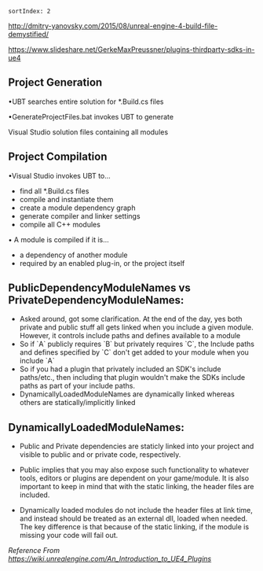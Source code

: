     sortIndex: 2

<http://dmitry-yanovsky.com/2015/08/unreal-engine-4-build-file-demystified/>

<https://www.slideshare.net/GerkeMaxPreussner/plugins-thirdparty-sdks-in-ue4>

## Project Generation

•UBT searches entire solution for \*.Build.cs files

•GenerateProjectFiles.bat invokes UBT to generate

Visual Studio solution files containing all modules

## Project Compilation

•Visual Studio invokes UBT to...

- find all \*.Build.cs files
- compile and instantiate them
- create a module dependency graph
- generate compiler and linker settings
- compile all C++ modules

• A module is compiled if it is...

- a dependency of another module
- required by an enabled plug-in, or the project itself

## PublicDependencyModuleNames vs PrivateDependencyModuleNames:

- Asked around, got some clarification. At the end of the day, yes both private and public stuff all gets linked when you include a given module. However, it controls include paths and defines available to a module
- So if \`A\` publicly requires \`B\` but privately requires \`C\`, the Include paths and defines specified by \`C\` don't get added to your module when you include \`A\`
- So if you had a plugin that privately included an SDK's include paths/etc., then including that plugin wouldn't make the SDKs include paths as part of your include paths.
- DynamicallyLoadedModuleNames are dynamically linked whereas others are statically/implicitly linked

## DynamicallyLoadedModuleNames:

- Public and Private dependencies are staticly linked into your project and visible to public and or private code, respectively.

- Public implies that you may also expose such functionality to whatever tools, editors or plugins are dependent on your game/module. It is also important to keep in mind that with the static linking, the header files are included.

- Dynamically loaded modules do not include the header files at link time, and instead should be treated as an external dll, loaded when needed. The key difference is that because of the static linking, if the module is missing your code will fail out.

*Reference From <https://wiki.unrealengine.com/An_Introduction_to_UE4_Plugins>*
